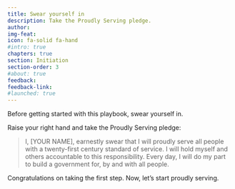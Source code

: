 ```yaml
---
title: Swear yourself in
description: Take the Proudly Serving pledge.
author: 
img-feat: 
icon: fa-solid fa-hand
#intro: true
chapters: true
section: Initiation
section-order: 3
#about: true
feedback: 
feedback-link: 
#launched: true
---
```



Before getting started with this playbook, swear yourself in.

Raise your right hand and take the Proudly Serving pledge:


> I, [YOUR NAME], earnestly swear that I will proudly serve all people with a twenty-first century standard of service. I will hold myself and others accountable to this responsibility. Every day, I will do my part to build a government for, by and with all people.

Congratulations on taking the first step. Now, let’s start proudly serving.
